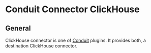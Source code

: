 # Conduit Connector ClickHouse

## General

ClickHouse connector is one of [Conduit](https://github.com/ConduitIO/conduit) plugins. It provides both, a destination
ClickHouse connector.
